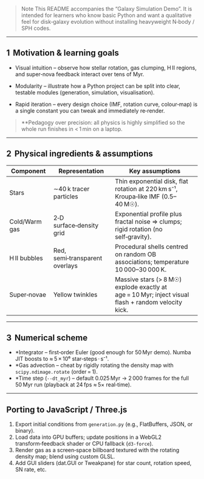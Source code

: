 

> Note
> This README accompanies the “Galaxy Simulation Demo”. It is intended for learners who know basic Python and want a qualitative feel for disk‑galaxy evolution without installing heavyweight N‑body / SPH codes.

---

## 1  Motivation & learning goals

- Visual intuition – observe how stellar rotation, gas clumping, H II regions, and super‑nova feedback interact over tens of Myr. 
 
- Modularity – illustrate how a Python project can be split into clear, testable modules (generation, simulation, visualisation).  

- Rapid iteration – every design choice (IMF, rotation curve, colour‑map) is a single constant you can tweak and immediately re‑render.

> **Pedagogy over precision: all physics is highly simplified so the whole run finishes in < 1 min on a laptop.

---

## 2  Physical ingredients & assumptions

| Component         | Representation                 | Key assumptions                                                                                     |
| ----------------- | ------------------------------ | --------------------------------------------------------------------------------------------------- |
| Stars         | ∼40 k tracer particles         | Thin exponential disk, flat rotation at 220 km s⁻¹, Kroupa‑like IMF (0.5–40 M☉).                    |
| Cold/Warm gas | 2‑D surface‑density grid       | Exponential profile plus fractal noise ⇒ clumps; rigid rotation (no self‑gravity).             |
| H II bubbles  | Red, semi‑transparent overlays | Procedural shells centred on random OB associations; temperature 10 000–30 000 K.                   |
| Super‑novae  | Yellow twinkles                | Massive stars (> 8 M☉) explode exactly at age = 10 Myr; inject visual flash + random velocity kick. |


---

## 3  Numerical scheme

- *Integrator – first‑order Euler (good enough for 50 Myr demo). Numba JIT boosts to ≈ 5 × 10⁶ star‑steps · s⁻¹.  
- *Gas advection – cheat by rigidly rotating the density map with `scipy.ndimage.rotate` (order = 1).  
- *Time step (`--dt_myr`) – default 0.025 Myr → 2 000 frames for the full 50 Myr run (playback at 24 fps ≈ 5× real‑time).

---



## Porting to JavaScript / Three.js

1. Export initial conditions from `generation.py` (e.g., FlatBuffers, JSON, or binary).  
2. Load data into GPU buffers; update positions in a WebGL2 transform‑feedback shader or CPU fallback (`d3-force`).  
3. Render gas as a screen‑space billboard textured with the rotating density map; blend using custom GLSL.  
4. Add GUI sliders (dat.GUI or Tweakpane) for star count, rotation speed, SN rate, etc.



